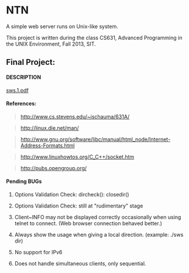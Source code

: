 # NTN

A simple web server runs on Unix-like system.

This project is written during the class CS631, Advanced Programming 
in the UNIX Environment, Fall 2013, SIT.

## Final Project:

#### DESCRIPTION

[sws.1.pdf](http://www.cs.stevens.edu/~jschauma/631A/sws.1.pdf)

#### References:

> http://www.cs.stevens.edu/~jschauma/631A/

> http://linux.die.net/man/

> http://www.gnu.org/software/libc/manual/html_node/Internet-Address-Formats.html

> http://www.linuxhowtos.org/C_C++/socket.htm

> http://pubs.opengroup.org/

#### Pending BUGs

1. Options Validation Check: dircheck(): closedir()

2. Options Validation Check: still at "rudimentary" stage

3. Client~INFO may not be displayed correctly occasionally when using telnet to connect. (Web browser connection behaved better.)

4. Always show the usage when giving a local direction. (example: ./sws dir)

5. No support for IPv6 

6. Does not handle simultaneous clients, only sequential.
